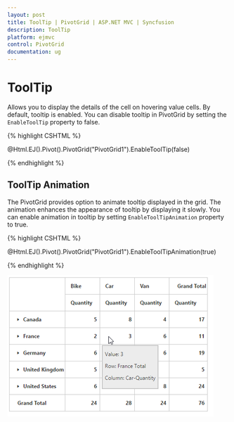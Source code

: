 ```yaml
---
layout: post
title: ToolTip | PivotGrid | ASP.NET MVC | Syncfusion
description: ToolTip
platform: ejmvc
control: PivotGrid
documentation: ug
---
```


# ToolTip

Allows you to display the details of the cell on hovering value cells. By default, tooltip is enabled.  You can disable tooltip in PivotGrid by setting the `EnableToolTip` property to false.

{% highlight CSHTML %}

@Html.EJ().Pivot().PivotGrid("PivotGrid1").EnableToolTip(false)

{% endhighlight %}

## ToolTip Animation

The PivotGrid provides option to animate tooltip displayed in the grid.  The animation enhances the appearance of tooltip by displaying it slowly.  You can enable animation in tooltip by setting `EnableToolTipAnimation` property to true.

{% highlight CSHTML %}

@Html.EJ().Pivot().PivotGrid("PivotGrid1").EnableToolTipAnimation(true)

{% endhighlight %}

![](ToolTip_images/tooltip.png)


